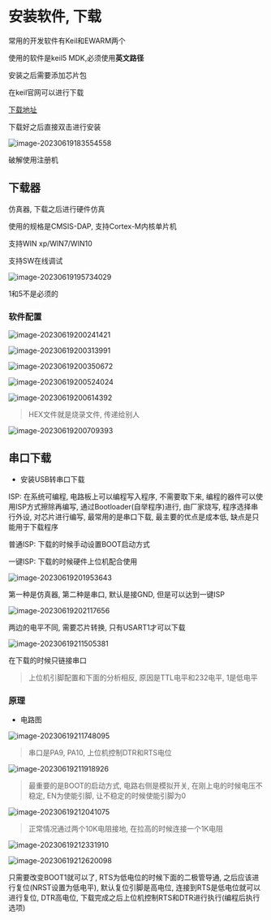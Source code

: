 # 安装软件, 下载

常用的开发软件有Keil和EWARM两个

使用的软件是keil5 MDK,必须使用**英文路径**

安装之后需要添加芯片包

在keil官网可以进行下载

[下载地址](https://www.keil.arm.com/packs/)

下载好之后直接双击进行安装

![image-20230619183554558](https://picture-01-1316374204.cos.ap-beijing.myqcloud.com/image/202310281059343.png)

破解使用注册机

## 下载器

仿真器, 下载之后进行硬件仿真

使用的规格是CMSIS-DAP, 支持Cortex-M内核单片机

支持WIN xp/WIN7/WIN10

支持SW在线调试

![image-20230619195734029](https://picture-01-1316374204.cos.ap-beijing.myqcloud.com/image/202310281059344.png)

1和5不是必须的

### 软件配置

![image-20230619200241421](https://picture-01-1316374204.cos.ap-beijing.myqcloud.com/image/202310281059346.png)

![image-20230619200313991](https://picture-01-1316374204.cos.ap-beijing.myqcloud.com/image/202310281059347.png)

![image-20230619200350672](https://picture-01-1316374204.cos.ap-beijing.myqcloud.com/image/202310281059348.png)

![image-20230619200524024](https://picture-01-1316374204.cos.ap-beijing.myqcloud.com/image/202310281059349.png)

![image-20230619200614392](https://picture-01-1316374204.cos.ap-beijing.myqcloud.com/image/202310281059350.png)

>   HEX文件就是烧录文件, 传递给别人

![image-20230619200709393](https://picture-01-1316374204.cos.ap-beijing.myqcloud.com/image/202310281059351.png)

## 串口下载

+   安装USB转串口下载

ISP: 在系统可编程, 电路板上可以编程写入程序, 不需要取下来, 编程的器件可以使用ISP方式擦除再编写, 通过Bootloader(自举程序)进行, 由厂家烧写, 程序选择串行外设, 对芯片进行编写, 最常用的是串口下载, 最主要的优点是成本低, 缺点是只能用于下载程序

普通ISP: 下载的时候手动设置BOOT启动方式

一键ISP: 下载的时候硬件上位机配合使用

![image-20230619201953643](https://picture-01-1316374204.cos.ap-beijing.myqcloud.com/image/202310281059352.png)

第一种是仿真器, 第二种是串口, 默认是接GND, 但是可以达到一键ISP

![image-20230619202117656](https://picture-01-1316374204.cos.ap-beijing.myqcloud.com/image/202310281059353.png)

两边的电平不同, 需要芯片转换, 只有USART1才可以下载



![image-20230619211505381](https://picture-01-1316374204.cos.ap-beijing.myqcloud.com/image/202310281059354.png)

在下载的时候只链接串口

>   上位机引脚配置和下面的分析相反, 原因是TTL电平和232电平, 1是低电平

### 原理

+   电路图

![image-20230619211748095](https://picture-01-1316374204.cos.ap-beijing.myqcloud.com/image/202310281059355.png)

>   串口是PA9, PA10, 上位机控制DTR和RTS电位

![image-20230619211918926](https://picture-01-1316374204.cos.ap-beijing.myqcloud.com/image/202310281059356.png)

>   最重要的是BOOT的启动方式, 电路右侧是模拟开关, 在刚上电的时候电压不稳定, EN为使能引脚, 让不稳定的时候使能引脚为0



![image-20230619212041075](https://picture-01-1316374204.cos.ap-beijing.myqcloud.com/image/202310281059357.png)

>   正常情况通过两个10K电阻接地, 在拉高的时候连接一个1K电阻

![image-20230619212331910](https://picture-01-1316374204.cos.ap-beijing.myqcloud.com/image/202310281059358.png)

![image-20230619212620098](https://picture-01-1316374204.cos.ap-beijing.myqcloud.com/image/202310281059359.png)

只需要改变BOOT1就可以了, RTS为低电位的时候下面的二极管导通, 之后应该进行复位(NRST设置为低电平), 默认复位引脚是高电位, 连接到RTS是低电位就可以进行复位, DTR高电位, 下载完成之后上位机控制RTS和DTR进行执行(编程后执行选项)





